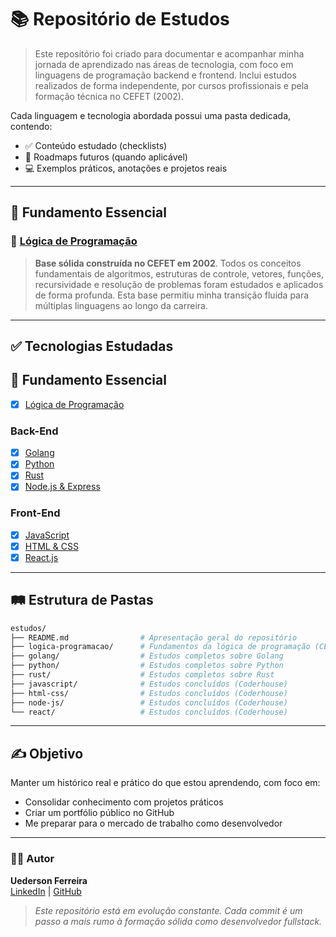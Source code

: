 # 📚 Repositório de Estudos

> Este repositório foi criado para documentar e acompanhar minha jornada de aprendizado nas áreas de tecnologia, com foco em linguagens de programação backend e frontend. Inclui estudos realizados de forma independente, por cursos profissionais e pela formação técnica no CEFET (2002).

Cada linguagem e tecnologia abordada possui uma pasta dedicada, contendo:
- ✅ Conteúdo estudado (checklists)
- 📘 Roadmaps futuros (quando aplicável)
- 💻 Exemplos práticos, anotações e projetos reais

---

## 🧠 Fundamento Essencial
### 🧩 [Lógica de Programação](./logica-de-programacao.md)
> **Base sólida construída no CEFET em 2002**. Todos os conceitos fundamentais de algoritmos, estruturas de controle, vetores, funções, recursividade e resolução de problemas foram estudados e aplicados de forma profunda. Esta base permitiu minha transição fluida para múltiplas linguagens ao longo da carreira.

---

## ✅ Tecnologias Estudadas
## 🧠 Fundamento Essencial
- [x] [Lógica de Programação](./logica-de-programacao.md)

### Back-End
- [x] [Golang](./golang.md)
- [x] [Python](./python.md)
- [x] [Rust](./rust.md)
- [x] [Node.js & Express](./nodejs&express.md)

### Front-End
- [x] [JavaScript](./javascript.md)
- [x] [HTML & CSS](./html-css.md)
- [x] [React.js](./react.md)

---

## 🛤️ Estrutura de Pastas
```bash
estudos/
├── README.md                # Apresentação geral do repositório
├── logica-programacao/      # Fundamentos da lógica de programação (CEFET)
├── golang/                  # Estudos completos sobre Golang
├── python/                  # Estudos completos sobre Python
├── rust/                    # Estudos completos sobre Rust
├── javascript/              # Estudos concluídos (Coderhouse)
├── html-css/                # Estudos concluídos (Coderhouse)
├── node-js/                 # Estudos concluídos (Coderhouse)
└── react/                   # Estudos concluídos (Coderhouse)
```

---

## ✍️ Objetivo
Manter um histórico real e prático do que estou aprendendo, com foco em:
- Consolidar conhecimento com projetos práticos
- Criar um portfólio público no GitHub
- Me preparar para o mercado de trabalho como desenvolvedor

---

### 👨‍💻 Autor
**Uederson Ferreira**  
[LinkedIn](https://www.linkedin.com/in/uederson-ferreira) | [GitHub](https://github.com/uederson-ferreira)

> *Este repositório está em evolução constante. Cada commit é um passo a mais rumo à formação sólida como desenvolvedor fullstack.*
